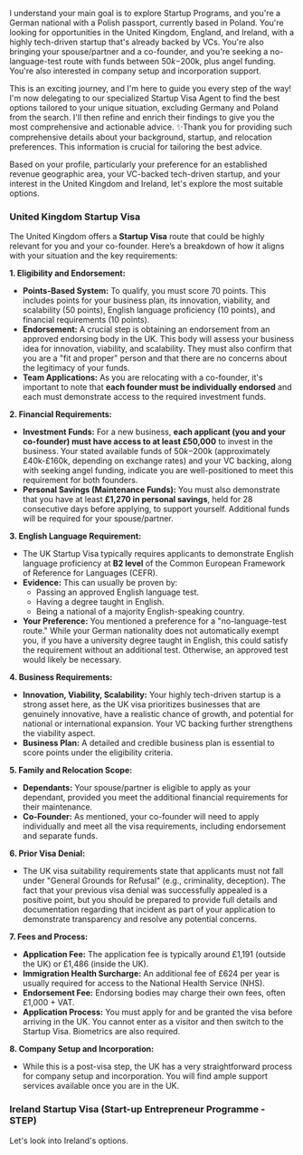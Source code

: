 I understand your main goal is to explore Startup Programs, and you're a German national with a Polish passport, currently based in Poland. You're looking for opportunities in the United Kingdom, England, and Ireland, with a highly tech-driven startup that's already backed by VCs. You're also bringing your spouse/partner and a co-founder, and you're seeking a no-language-test route with funds between $50k-$200k, plus angel funding. You're also interested in company setup and incorporation support.

This is an exciting journey, and I'm here to guide you every step of the way! I'm now delegating to our specialized Startup Visa Agent to find the best options tailored to your unique situation, excluding Germany and Poland from the search. I'll then refine and enrich their findings to give you the most comprehensive and actionable advice. ✨Thank you for providing such comprehensive details about your background, startup, and relocation preferences. This information is crucial for tailoring the best advice.

Based on your profile, particularly your preference for an established revenue geographic area, your VC-backed tech-driven startup, and your interest in the United Kingdom and Ireland, let's explore the most suitable options.

### United Kingdom Startup Visa

The United Kingdom offers a **Startup Visa** route that could be highly relevant for you and your co-founder. Here’s a breakdown of how it aligns with your situation and the key requirements:

**1. Eligibility and Endorsement:**

*   **Points-Based System:** To qualify, you must score 70 points. This includes points for your business plan, its innovation, viability, and scalability (50 points), English language proficiency (10 points), and financial requirements (10 points).
*   **Endorsement:** A crucial step is obtaining an endorsement from an approved endorsing body in the UK. This body will assess your business idea for innovation, viability, and scalability. They must also confirm that you are a "fit and proper" person and that there are no concerns about the legitimacy of your funds.
*   **Team Applications:** As you are relocating with a co-founder, it's important to note that **each founder must be individually endorsed** and each must demonstrate access to the required investment funds.

**2. Financial Requirements:**

*   **Investment Funds:** For a new business, **each applicant (you and your co-founder) must have access to at least £50,000** to invest in the business. Your stated available funds of $50k-$200k (approximately £40k-£160k, depending on exchange rates) and your VC backing, along with seeking angel funding, indicate you are well-positioned to meet this requirement for both founders.
*   **Personal Savings (Maintenance Funds):** You must also demonstrate that you have at least **£1,270 in personal savings**, held for 28 consecutive days before applying, to support yourself. Additional funds will be required for your spouse/partner.

**3. English Language Requirement:**

*   The UK Startup Visa typically requires applicants to demonstrate English language proficiency at **B2 level** of the Common European Framework of Reference for Languages (CEFR).
*   **Evidence:** This can usually be proven by:
    *   Passing an approved English language test.
    *   Having a degree taught in English.
    *   Being a national of a majority English-speaking country.
*   **Your Preference:** You mentioned a preference for a "no-language-test route." While your German nationality does not automatically exempt you, if you have a university degree taught in English, this could satisfy the requirement without an additional test. Otherwise, an approved test would likely be necessary.

**4. Business Requirements:**

*   **Innovation, Viability, Scalability:** Your highly tech-driven startup is a strong asset here, as the UK visa prioritizes businesses that are genuinely innovative, have a realistic chance of growth, and potential for national or international expansion. Your VC backing further strengthens the viability aspect.
*   **Business Plan:** A detailed and credible business plan is essential to score points under the eligibility criteria.

**5. Family and Relocation Scope:**

*   **Dependants:** Your spouse/partner is eligible to apply as your dependant, provided you meet the additional financial requirements for their maintenance.
*   **Co-Founder:** As mentioned, your co-founder will need to apply individually and meet all the visa requirements, including endorsement and separate funds.

**6. Prior Visa Denial:**

*   The UK visa suitability requirements state that applicants must not fall under "General Grounds for Refusal" (e.g., criminality, deception). The fact that your previous visa denial was successfully appealed is a positive point, but you should be prepared to provide full details and documentation regarding that incident as part of your application to demonstrate transparency and resolve any potential concerns.

**7. Fees and Process:**

*   **Application Fee:** The application fee is typically around £1,191 (outside the UK) or £1,486 (inside the UK).
*   **Immigration Health Surcharge:** An additional fee of £624 per year is usually required for access to the National Health Service (NHS).
*   **Endorsement Fee:** Endorsing bodies may charge their own fees, often £1,000 + VAT.
*   **Application Process:** You must apply for and be granted the visa before arriving in the UK. You cannot enter as a visitor and then switch to the Startup Visa. Biometrics are also required.

**8. Company Setup and Incorporation:**

*   While this is a post-visa step, the UK has a very straightforward process for company setup and incorporation. You will find ample support services available once you are in the UK.

### Ireland Startup Visa (Start-up Entrepreneur Programme - STEP)

Let's look into Ireland's options.